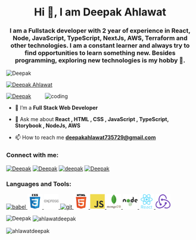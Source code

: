 <h1 align="center">Hi 👋, I am Deepak Ahlawat </h1>
<h3 align="center">I am a Fullstack developer with 2 year of experience in React, Node, JavaScript, TypeScript, NextJs, AWS, Terraform and other technologies. I am a constant learner and always try to find opportunities to learn something new. Besides programming, exploring new technologies is my hobby 🚀.</h3>


<p align="left"> <img src="https://komarev.com/ghpvc/?username=ahlawatdeepak&label=Profile%20views&color=0e75b6&style=flat" alt="Deepak" /> </p>

<p align="left"> <a href="https://github.com/ryo-ma/github-profile-trophy"><img src="https://github-profile-trophy.vercel.app/?username=ahlawatdeepak" alt="Deepak Ahlawat" /></a> </p>

<img align="right" alt="coding" width="400" src="https://cdn.dribbble.com/users/1162077/screenshots/3848914/programmer.gif"  />

<p align="left"> <a href="https://twitter.com/DeepakDe4226" target="blank"><img src="https://img.shields.io/twitter/follow/@DeepakDe4226?logo=twitter&style=for-the-badge" alt="Deepak" /></a> </p>

- 🌱 I’m a **Full Stack Web Developer**

- 💬 Ask me about **React , HTML , CSS , JavaScript , TypeScript, Storybook , NodeJs, AWS**

- 📫 How to reach me **deepakahlawat735729@gmail.com**

<h3 align="left">Connect with me:</h3>
<p align="left">
<a href="https://github.com/ahlawatdeepak" target="blank"><img align="center" src="https://raw.githubusercontent.com/rahuldkjain/github-profile-readme-generator/master/src/images/icons/Social/codepen.svg" alt="Deepak" height="30" width="40" /></a>
<a href="https://twitter.com/DeepakDe4226" target="blank"><img align="center" src="https://raw.githubusercontent.com/rahuldkjain/github-profile-readme-generator/master/src/images/icons/Social/twitter.svg" alt="Deepak" height="30" width="40" /></a>
<a href="https://www.linkedin.com/in/deepak-ahlawat-8b5473233/" target="blank"><img align="center" src="https://raw.githubusercontent.com/rahuldkjain/github-profile-readme-generator/master/src/images/icons/Social/linked-in-alt.svg" alt="deepak" height="30" width="40" /></a>
<a href="https://codesandbox.io/dashboard/home" target="blank"><img align="center" src="https://raw.githubusercontent.com/rahuldkjain/github-profile-readme-generator/master/src/images/icons/Social/codesandbox.svg" alt="Deepak" height="30" width="40" /></a>
</p>

<h3 align="left">Languages and Tools:</h3>
<p align="left"> </a> <a href="https://babeljs.io/" target="_blank" rel="noreferrer"> <img src="https://www.vectorlogo.zone/logos/babeljs/babeljs-icon.svg" alt="babel" width="40" height="40"/> </a>
<a href="https://www.w3schools.com/css/" target="_blank" rel="noreferrer"> <img src="https://raw.githubusercontent.com/devicons/devicon/master/icons/css3/css3-original-wordmark.svg" alt="css3" width="40" height="40"/> </a> <a href="https://expressjs.com" target="_blank" rel="noreferrer"> <img src="https://raw.githubusercontent.com/devicons/devicon/master/icons/express/express-original-wordmark.svg" alt="express" width="40" height="40"/> </a> <a href="https://git-scm.com/" target="_blank" rel="noreferrer"> <img src="https://www.vectorlogo.zone/logos/git-scm/git-scm-icon.svg" alt="git" width="40" height="40"/> </a> <a href="https://www.w3.org/html/" target="_blank" rel="noreferrer"> <img src="https://raw.githubusercontent.com/devicons/devicon/master/icons/html5/html5-original-wordmark.svg" alt="html5" width="40" height="40"/> </a>  <a href="https://developer.mozilla.org/en-US/docs/Web/JavaScript" target="_blank" rel="noreferrer"> <img src="https://raw.githubusercontent.com/devicons/devicon/master/icons/javascript/javascript-original.svg" alt="javascript" width="40" height="40"/> </a>  <a href="https://www.mongodb.com/" target="_blank" rel="noreferrer"> <img src="https://raw.githubusercontent.com/devicons/devicon/master/icons/mongodb/mongodb-original-wordmark.svg" alt="mongodb" width="40" height="40"/> </a>  <a href="https://nodejs.org" target="_blank" rel="noreferrer"> <img src="https://raw.githubusercontent.com/devicons/devicon/master/icons/nodejs/nodejs-original-wordmark.svg" alt="nodejs" width="40" height="40"/> </a>  <a href="https://reactjs.org/" target="_blank" rel="noreferrer"> <img src="https://raw.githubusercontent.com/devicons/devicon/master/icons/react/react-original-wordmark.svg" alt="react" width="40" height="40"/> </a> <a href="https://redux.js.org" target="_blank" rel="noreferrer"> <img src="https://raw.githubusercontent.com/devicons/devicon/master/icons/redux/redux-original.svg" alt="redux" width="40" height="40"/> </a> </p>

<p><img align="left" src="https://github-readme-stats.vercel.app/api/top-langs?username=ahlawatdeepak&show_icons=true&locale=en&layout=compact" alt="Deepak" /></p>

<p>&nbsp;<img align="center" src="https://github-readme-stats.vercel.app/api?username=ahlawatdeepak&show_icons=true&locale=en" alt="ahlawatdeepak" /></p>

<p><img align="center" src="https://github-readme-streak-stats.herokuapp.com/?user=ahlawatdeepak&" alt="ahlawatdeepak" /></p>

